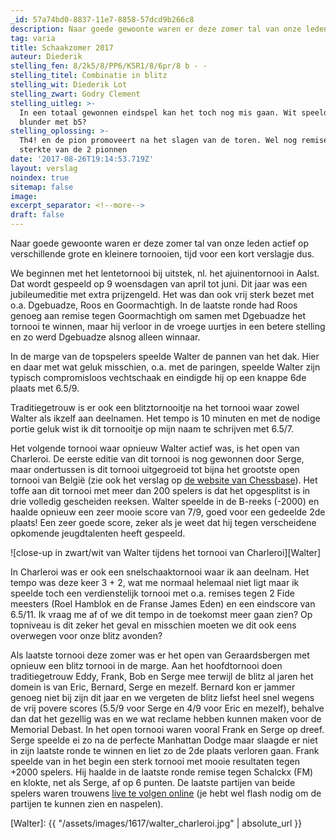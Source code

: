 ```yaml
---
_id: 57a74bd0-8837-11e7-8858-57dcd9b266c8
description: Naar goede gewoonte waren er deze zomer tal van onze leden actief op verschillende grote en kleinere tornooien.
tag: varia
title: Schaakzomer 2017
auteur: Diederik
stelling_fen: 8/2k5/8/PP6/K5R1/8/6pr/8 b - -
stelling_titel: Combinatie in blitz
stelling_wit: Diederik Lot
stelling_zwart: Godry Clement
stelling_uitleg: >-
  In een totaal gewonnen eindspel kan het toch nog mis gaan. Wit speelde een
  blunder met b5?
stelling_oplossing: >-
  Th4! en de pion promoveert na het slagen van de toren. Wel nog remise wegens de
  sterkte van de 2 pionnen
date: '2017-08-26T19:14:53.719Z'
layout: verslag
noindex: true
sitemap: false
image:
excerpt_separator: <!--more-->
draft: false
---
```

Naar goede gewoonte waren er deze zomer tal van onze leden actief op verschillende grote en kleinere tornooien, tijd voor een kort verslagje dus.<!--more-->

We beginnen met het lentetornooi bij uitstek, nl. het ajuinentornooi in Aalst. Dat wordt gespeeld op 9 woensdagen van april tot juni. Dit jaar was een jubileumeditie met extra prijzengeld. Het was dan ook vrij sterk bezet met o.a. Dgebuadze, Roos en Goormachtigh. In de laatste ronde had Roos genoeg aan remise tegen Goormachtigh om samen met Dgebuadze het tornooi te winnen, maar hij verloor in de vroege uurtjes in een betere stelling en zo werd Dgebuadze alsnog alleen winnaar.

In de marge van de topspelers speelde Walter de pannen van het dak. Hier en daar met wat geluk misschien, o.a. met de paringen, speelde Walter zijn typisch compromisloos vechtschaak en eindigde hij op een knappe 6de plaats met 6.5/9.

Traditiegetrouw is er ook een blitztornooitje na het tornooi waar zowel Walter als ikzelf aan deelnamen. Het tempo is 10 minuten en met de nodige portie geluk wist ik dit tornooitje op mijn naam te schrijven met 6.5/7.

Het volgende tornooi waar opnieuw Walter actief was, is het open van Charleroi. De eerste editie van dit tornooi is nog gewonnen door Serge, maar ondertussen is dit tornooi uitgegroeid tot bijna het grootste open tornooi van België (zie ook het verslag op [de website van Chessbase](http://en.chessbase.com/post/personalities-at-the-charleroi-open-2017)). Het toffe aan dit tornooi met meer dan 200 spelers is dat het opgesplitst is in drie volledig gescheiden reeksen. Walter speelde in de B-reeks (-2000) en haalde opnieuw een zeer mooie score van 7/9, goed voor een gedeelde 2de plaats! Een zeer goede score, zeker als je weet dat hij tegen verscheidene opkomende jeugdtalenten heeft gespeeld.

![close-up in zwart/wit van Walter tijdens het tornooi van Charleroi][Walter]

In Charleroi was er ook een snelschaaktornooi waar ik aan deelnam. Het tempo was deze keer 3 + 2, wat me normaal helemaal niet ligt maar ik speelde toch een verdienstelijk tornooi met o.a. remises tegen 2 Fide meesters (Roel Hamblok en de Franse James Eden) en een eindscore van 6.5/11. Ik vraag me af of we dit tempo in de toekomst meer gaan zien? Op topniveau is dit zeker het geval en misschien moeten we dit ook eens overwegen voor onze blitz avonden?

Als laatste tornooi deze zomer was er het open van Geraardsbergen met opnieuw een blitz tornooi in de marge. Aan het hoofdtornooi doen traditiegetrouw Eddy, Frank, Bob en Serge mee terwijl de blitz al jaren het domein is van Eric, Bernard, Serge en mezelf. Bernard kon er jammer genoeg niet bij zijn dit jaar en we vergeten de blitz liefst heel snel wegens de vrij povere scores (5.5/9 voor Serge en 4/9 voor Eric en mezelf), behalve dan dat het gezellig was en we wat reclame hebben kunnen maken voor de Memorial Debast. In het open tornooi waren vooral Frank en Serge op dreef. Serge speelde ei zo na de perfecte Manhattan Dodge maar slaagde er niet in zijn laatste ronde te winnen en liet zo de 2de plaats verloren gaan. Frank speelde van in het begin een sterk tornooi met mooie resultaten tegen +2000 spelers. Hij haalde in de laatste ronde remise tegen Schalckx (FM) en klokte, net als Serge, af op 6 punten. De laatste partijen van beide spelers waren trouwens [live te volgen online](http://madcuzbad.com/live/) (je hebt wel flash nodig om de partijen te kunnen zien en naspelen).

[Walter]: {{ "/assets/images/1617/walter_charleroi.jpg" | absolute_url }}
